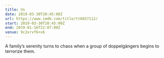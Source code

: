 ```yaml
---
title: Us
date: 2019-03-30T20:45:00Z
url: https://www.imdb.com/title/tt6857112/
start: 2019-03-30T20:45:00Z
end: 2019-01-16T22:07:00Z
venue: 9c2xrvf6+x6
---
```

A family’s serenity turns to chaos when a group of doppelgängers begins to terrorize them.
